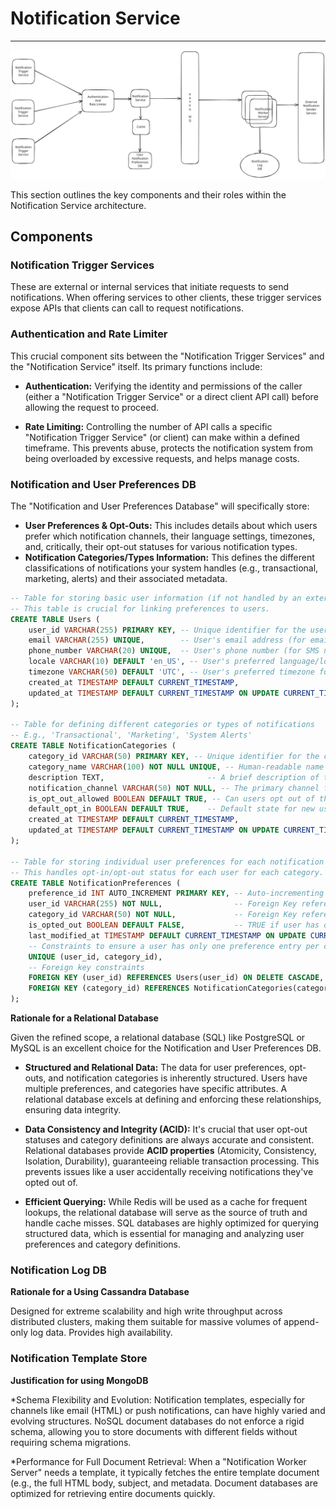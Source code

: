 # Notification Service

---

![Notification Service Diagram](notification.svg)

This section outlines the key components and their roles within the Notification Service architecture.

## Components


### Notification Trigger Services
These are external or internal services that initiate requests to send notifications. 
When offering services to other clients, these trigger services expose APIs that clients can call to request notifications.
	

### Authentication and Rate Limiter

This crucial component sits between the "Notification Trigger Services" and the "Notification Service" itself. 
Its primary functions include:
* **Authentication:** Verifying the identity and permissions of the caller (either a "Notification Trigger Service" or a direct client API call) 
before allowing the request to proceed.

* **Rate Limiting:** Controlling the number of API calls a specific "Notification Trigger Service" (or client) 
can make within a defined timeframe. This prevents abuse, protects the notification system from being overloaded by excessive requests, and helps manage costs.
	
### Notification and User Preferences DB

The "Notification and User Preferences Database" will specifically store:

* **User Preferences & Opt-Outs:** This includes details about which users prefer which notification channels, 
their language settings, timezones, and, critically, their opt-out statuses for various notification types.
* **Notification Categories/Types Information:** This defines the different classifications of notifications your system handles (e.g., transactional, marketing, alerts) 
and their associated metadata.


```sql
-- Table for storing basic user information (if not handled by an external User Service)
-- This table is crucial for linking preferences to users.
CREATE TABLE Users (
    user_id VARCHAR(255) PRIMARY KEY, -- Unique identifier for the user (e.g., UUID, client-specific ID)
    email VARCHAR(255) UNIQUE,        -- User's email address (for email notifications)
    phone_number VARCHAR(20) UNIQUE,  -- User's phone number (for SMS notifications)
    locale VARCHAR(10) DEFAULT 'en_US', -- User's preferred language/locale (e.g., 'en_US', 'fr_FR')
    timezone VARCHAR(50) DEFAULT 'UTC', -- User's preferred timezone for scheduling
    created_at TIMESTAMP DEFAULT CURRENT_TIMESTAMP,
    updated_at TIMESTAMP DEFAULT CURRENT_TIMESTAMP ON UPDATE CURRENT_TIMESTAMP
);

-- Table for defining different categories or types of notifications
-- E.g., 'Transactional', 'Marketing', 'System Alerts'
CREATE TABLE NotificationCategories (
    category_id VARCHAR(50) PRIMARY KEY, -- Unique identifier for the category (e.g., 'ORDER_CONFIRMATION', 'PROMOTIONAL_NEWSLETTER')
    category_name VARCHAR(100) NOT NULL UNIQUE, -- Human-readable name (e.g., 'Order Confirmation', 'Promotional Newsletter')
    description TEXT,                       -- A brief description of the category
    notification_channel VARCHAR(50) NOT NULL, -- The primary channel for this category (e.g., 'EMAIL', 'SMS', 'PUSH', 'IN_APP')
    is_opt_out_allowed BOOLEAN DEFAULT TRUE, -- Can users opt out of this category? (e.g., transactional might not allow opt-out)
    default_opt_in BOOLEAN DEFAULT TRUE,    -- Default state for new users (true for opt-in, false for opt-out)
    created_at TIMESTAMP DEFAULT CURRENT_TIMESTAMP,
    updated_at TIMESTAMP DEFAULT CURRENT_TIMESTAMP ON UPDATE CURRENT_TIMESTAMP
);

-- Table for storing individual user preferences for each notification category
-- This handles opt-in/opt-out status for each user for each category.
CREATE TABLE NotificationPreferences (
    preference_id INT AUTO_INCREMENT PRIMARY KEY, -- Auto-incrementing unique ID for each preference entry
    user_id VARCHAR(255) NOT NULL,                -- Foreign Key referencing Users table
    category_id VARCHAR(50) NOT NULL,             -- Foreign Key referencing NotificationCategories table
    is_opted_out BOOLEAN DEFAULT FALSE,           -- TRUE if user has opted out, FALSE if opted in
    last_modified_at TIMESTAMP DEFAULT CURRENT_TIMESTAMP ON UPDATE CURRENT_TIMESTAMP,
    -- Constraints to ensure a user has only one preference entry per category
    UNIQUE (user_id, category_id),
    -- Foreign key constraints
    FOREIGN KEY (user_id) REFERENCES Users(user_id) ON DELETE CASCADE,
    FOREIGN KEY (category_id) REFERENCES NotificationCategories(category_id) ON DELETE CASCADE
);
```

**Rationale for a Relational Database**

Given the refined scope, a relational database (SQL) like PostgreSQL or MySQL is an excellent choice for the Notification and User Preferences DB.

* **Structured and Relational Data:** The data for user preferences, opt-outs, and notification categories is inherently structured. 
Users have multiple preferences, and categories have specific attributes. 
A relational database excels at defining and enforcing these relationships, ensuring data integrity.

* **Data Consistency and Integrity (ACID):** It's crucial that user opt-out statuses and category definitions are always accurate and consistent. 
Relational databases provide **ACID properties** (Atomicity, Consistency, Isolation, Durability), guaranteeing reliable transaction processing. 
This prevents issues like a user accidentally receiving notifications they've opted out of.

* **Efficient Querying:** While Redis will be used as a cache for frequent lookups, the relational database will serve as the source of truth and handle cache misses. 
SQL databases are highly optimized for querying structured data, which is essential for managing and analyzing user preferences and category definitions.

### Notification Log DB

**Rationale for a Using Cassandra Database**

Designed for extreme scalability and high write throughput across distributed clusters, 
making them suitable for massive volumes of append-only log data. Provides high availability.

### Notification Template Store 

**Justification for using MongoDB**

*Schema Flexibility and Evolution:
Notification templates, especially for channels like email (HTML) or push notifications, can have highly varied and evolving structures. 
NoSQL document databases do not enforce a rigid schema, allowing you to store documents with different fields without requiring schema migrations.

*Performance for Full Document Retrieval:
When a "Notification Worker Server" needs a template, it typically fetches the entire template document (e.g., the full HTML body, subject, and metadata. 
Document databases are optimized for retrieving entire documents quickly.